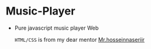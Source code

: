 # Music-Player

- Pure javascript music player Web

    `HTML/CSS` is from my dear mentor [Mr.hosseinnaseriir](https://github.com/hosseinnaseriir)
